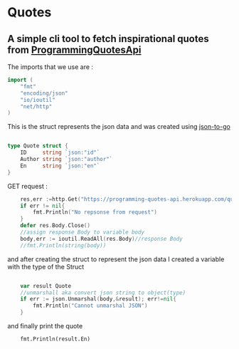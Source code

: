 # Quotes

## A simple cli tool to fetch inspirational quotes from [ProgrammingQuotesApi](https://programming-quotes-api.herokuapp.com/quotes/random)

The imports that we use are :
```go
import (
	"fmt"
	"encoding/json"
	"io/ioutil"
	"net/http"
)
```
This is the struct represents the json data and was created using [json-to-go](https://mholt.github.io/json-to-go/)
```go

type Quote struct {
	ID     string `json:"id"`
	Author string `json:"author"`
	En     string `json:"en"`
}

```
GET request :
```go
	res,err :=http.Get("https://programming-quotes-api.herokuapp.com/quotes/random")
	if err != nil{
		fmt.Println("No repsonse from request")	
	}
	defer res.Body.Close()
	//assign response Body to variable body
	body,err := ioutil.ReadAll(res.Body)//response Body
	//fmt.Println(string(body))
```
and after creating the struct to represent the json data I created a variable with the type of the Struct
```go

	var result Quote
	//unmarshall aka convert json string to object(type)
	if err := json.Unmarshal(body,&result); err!=nil{
		fmt.Println("Cannot unmarshal JSON")
	}
```
and finally print the quote 
```
	fmt.Println(result.En)
```
